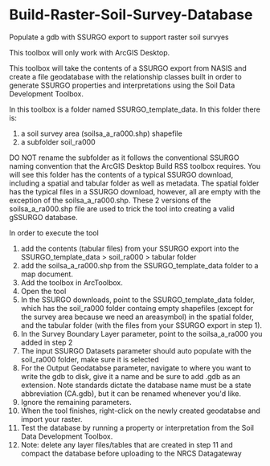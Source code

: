 # Build-Raster-Soil-Survey-Database
Populate a gdb with SSURGO export to support raster soil survyes

This toolbox will only work with ArcGIS Desktop.

This toolbox will take the contents of a SSURGO export from NASIS and create a file geodatabase with the relationship classes built in order to generate SSURGO properties and interpretations using the Soil Data Development Toolbox.

In this toolbox is a folder named SSURGO_template_data.  In this folder there is:

1. a soil survey area (soilsa_a_ra000.shp) shapefile
2. a subfolder soil_ra000

DO NOT rename the subfolder as it follows the conventional SSURGO naming convention that the ArcGIS Desktop Build RSS toolbox requires.  You will see this folder has the contents of a typical SSURGO download, including a spatial and tabular folder as well as metadata.  The spatial folder has the typical files in a SSURGO download, however, all are empty with the exception of the soilsa_a_ra000.shp. These 2 versions of the soilsa_a_ra000.shp file are used to trick the tool into creating a valid gSSURGO database.

In order to execute the tool
1. add the contents (tabular files) from your SSURGO export into the SSURGO_template_data > soil_ra000 > tabular folder
2. add the soilsa_a_ra000.shp from the SSURGO_template_data folder to a map document.
3. Add the toolbox in ArcToolbox.
4. Open the tool
5. In the SSURGO downloads, point to the SSURGO_template_data folder, which has the soil_ra000 folder containg empty shapefiles (except for the survey area because we need an areasymbol) in the spatial folder, and the tabular folder (with the files from your SSURGO export in step 1).
6. In the Survey Boundary Layer parameter, point to the soilsa_a_ra000 you added in step 2
7. The input SSURGO Datasets parameter should auto populate with the soil_ra000 folder, make sure it is selected
8. For the Output Geodatabse parameter, navigate to where you want to write the gdb to disk, give it a name and be sure to add .gdb as an extension.  Note standards dictate the database name must be a state abbreviation (CA.gdb), but it can be renamed whenever you'd like.
9. Ignore the remaining parameters.
10. When the tool finishes, right-click on the newly created geodatabse and import your raster.
11. Test the database by running a property or interpretation from the Soil Data Development Toolbox. 
12. Note: delete any layer files/tables that are created in step 11 and compact the database before uploading to the NRCS Datagateway      
